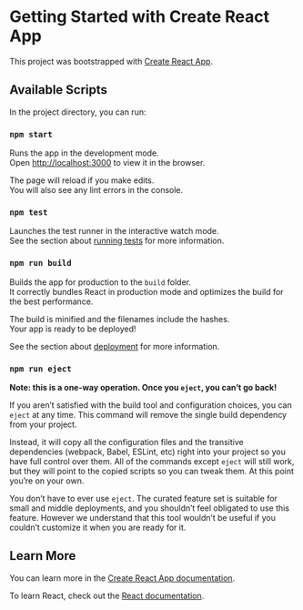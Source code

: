 # Getting Started with Create React App

This project was bootstrapped with [Create React App](https://github.com/facebook/create-react-app).

## Available Scripts

In the project directory, you can run:

### `npm start`

Runs the app in the development mode.\
Open [http://localhost:3000](http://localhost:3000) to view it in the browser.

The page will reload if you make edits.\
You will also see any lint errors in the console.

### `npm test`

Launches the test runner in the interactive watch mode.\
See the section about [running tests](https://facebook.github.io/create-react-app/docs/running-tests) for more information.

### `npm run build`

Builds the app for production to the `build` folder.\
It correctly bundles React in production mode and optimizes the build for the best performance.

The build is minified and the filenames include the hashes.\
Your app is ready to be deployed!

See the section about [deployment](https://facebook.github.io/create-react-app/docs/deployment) for more information.

### `npm run eject`

**Note: this is a one-way operation. Once you `eject`, you can’t go back!**

If you aren’t satisfied with the build tool and configuration choices, you can `eject` at any time. This command will remove the single build dependency from your project.

Instead, it will copy all the configuration files and the transitive dependencies (webpack, Babel, ESLint, etc) right into your project so you have full control over them. All of the commands except `eject` will still work, but they will point to the copied scripts so you can tweak them. At this point you’re on your own.

You don’t have to ever use `eject`. The curated feature set is suitable for small and middle deployments, and you shouldn’t feel obligated to use this feature. However we understand that this tool wouldn’t be useful if you couldn’t customize it when you are ready for it.

## Learn More

You can learn more in the [Create React App documentation](https://facebook.github.io/create-react-app/docs/getting-started).

To learn React, check out the [React documentation](https://reactjs.org/).

<!--
## PROJECT REQUIREMENTS

Build a single page that contains a collection of popular whiskies, controls to filter these whiskies by their region, and an article that relates to this collection.

The JSON files provided (articles.json and whiskies.json) should be treated as if they were coming from an external API. The format can be assumed to be stable, but it cannot be modified.

Each item in the collection should follow the diagram provided (component.png) and should link to its own page, where it can be purchased. Each region also has a pair of colors associated with it, so you will need to apply these where appropriate. The article should simply link — in a new tab — to the website where the article was originally published.

You may use any technologies you wish to build this page, but approach this task as if you were writing code that will be used in production. So writing performant code, and following best practices in each language used. Note: Not minifying CSS and Javascript is ok for this test, but please explain why this is important.

# What you will Need

The JSON files (provided)
The font Cabin, in regular and bold weights
A collection of whiskey images (provided)
A sample of the component to design to (provided)
The colors used for each region (provided)
The card background (provided)
An article image (provided) -->
